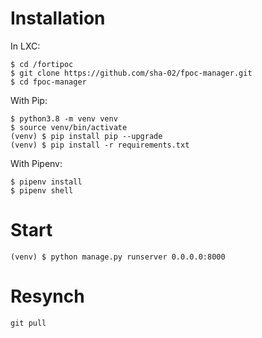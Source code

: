# Installation

In LXC:

```
$ cd /fortipoc
$ git clone https://github.com/sha-02/fpoc-manager.git
$ cd fpoc-manager
```

With Pip:
```
$ python3.8 -m venv venv
$ source venv/bin/activate
(venv) $ pip install pip --upgrade 
(venv) $ pip install -r requirements.txt
```

With Pipenv:

```
$ pipenv install
$ pipenv shell
```

# Start
```
(venv) $ python manage.py runserver 0.0.0.0:8000
```

# Resynch
```
git pull
```
